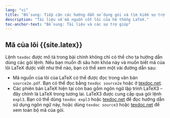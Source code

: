 ```yaml
---
lang: "vi"
title: "Bổ sung: Tiếp cận các hướng dẫn sử dụng gói và tìm kiếm sự trợ giúp"
description: "Tài liệu về mã nguồn cốt lõi của hệ thống LaTeX."
toc-anchor-text: "Bổ sung: Tài liệu và các sự trợ giúp"
---
```


## Mã của lõi {{site.latex}}

Lệnh `texdoc` được mô tả trong bài chính không chỉ có thể cho ta hướng dẫn dùng
các gói lệnh. Nếu bạn muốn đi sâu hơn khóa này và muốn biết mã của lõi LaTeX
được viết như thế nào, bạn có thể xem một vài đường dẫn sau:

* Mã nguồn của lõi của LaTeX có thể được đọc trong văn bản `source2e.pdf`. Bạn
có thể đọc bằng `texdoc source2e` hoặc ở
[texdoc.net](https://texdoc.net/pkg/source2e).
* Các phiên bản LaTeX hiện tại còn bao gồm ngôn ngữ lập trình LaTeX3 &ndash; đây
chính là LaTeX trong tương lai. LaTeX3 được cung cấp qua gói lệnh `expl3`. Bạn
có thể dùng `texdoc expl3` hoặc [texdoc.net](http://texdoc.net/pkg/interface3)
để đọc hướng dẫn sử dụng ngôn ngữ này, hoặc dùng `texdoc source3` hoặc
[texdoc.net](http://texdoc.net/pkg/source3) để xem toàn bộ mã của gói.
